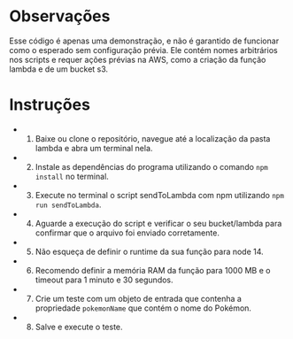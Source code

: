 # Observações
Esse código é apenas uma demonstração, e não é garantido de funcionar como o esperado sem configuração prévia. Ele contém nomes arbitrários nos scripts e requer ações prévias na AWS, como a criação da função lambda e de um bucket s3. 

# Instruções
* 1. Baixe ou clone o repositório, navegue até a localização da pasta lambda e abra um terminal nela.
* 2. Instale as dependências do programa utilizando o comando `npm install` no terminal.
* 3. Execute no terminal o script sendToLambda com npm utilizando `npm run sendToLambda`.
* 4. Aguarde a execução do script e verificar o seu bucket/lambda para confirmar que o arquivo foi enviado corretamente.
* 5. Não esqueça de definir o runtime da sua função para node 14.
* 6. Recomendo definir a memória RAM da função para 1000 MB e o timeout para 1 minuto e 30 segundos.
* 7. Crie um teste com um objeto de entrada que contenha a propriedade `pokemonName` que contém o nome do Pokémon.
* 8. Salve e execute o teste.

